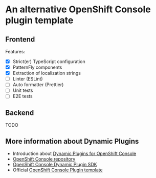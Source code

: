 # An alternative OpenShift Console plugin template

## Frontend

Features:

* [x] Strict(er) TypeScript configuration
* [x] PatternFly components
* [x] Extraction of localization strings
* [ ] Linter (ESLint)
* [ ] Auto formatter (Prettier)
* [ ] Unit tests
* [ ] E2E tests

## Backend

TODO

## More information about Dynamic Plugins

* Introduction about [Dynamic Plugins for OpenShift Console](https://github.com/openshift/enhancements/blob/master/enhancements/console/dynamic-plugins.md)
* [OpenShift Console repository](https://github.com/openshift/console)
* [OpenShift Console Dynamic Plugin SDK](https://github.com/openshift/console/tree/master/frontend/packages/console-dynamic-plugin-sdk)
* Official [OpenShift Console Plugin template](https://github.com/openshift/console-plugin-template)
